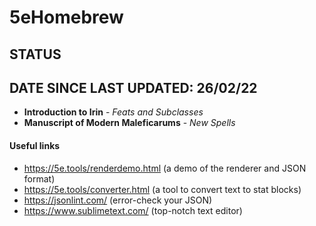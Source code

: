 # 5eHomebrew
## STATUS
## DATE SINCE LAST UPDATED:  26/02/22
- **Introduction to Irin** - *Feats and Subclasses*
- **Manuscript of Modern Maleficarums** - *New Spells*




#### Useful links

 - https://5e.tools/renderdemo.html (a demo of the renderer and JSON format)
 - https://5e.tools/converter.html (a tool to convert text to stat blocks)
 - https://jsonlint.com/ (error-check your JSON)
 - https://www.sublimetext.com/ (top-notch text editor)


